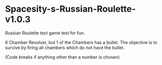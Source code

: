 # Spacesity-s-Russian-Roulette-v1.0.3
Russian Roulette text game test for fun. 

6 Chamber Revolver, but 1 of the Chambers has a bullet. The objective is to survive by firing all chambers which do not have the bullet.

(Code breaks if anything other than a number is chosen)
